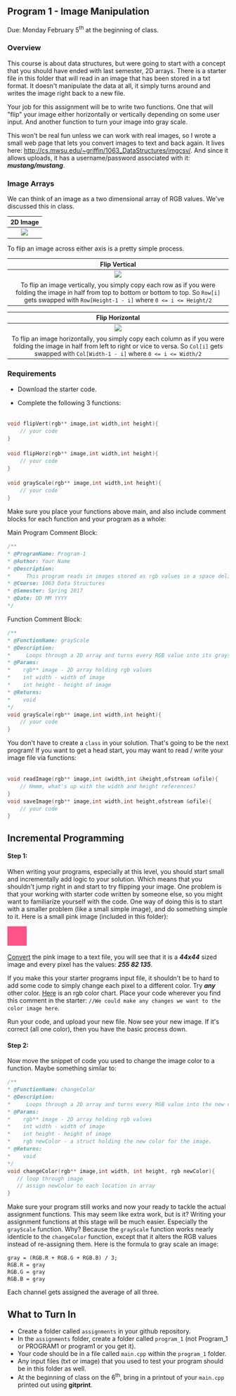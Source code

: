 ## Program 1 - Image Manipulation
Due: Monday February 5<sup>th</sup> at the beginning of class.

### Overview

This course is about data structures, but were going to start with a concept that you should have ended 
with last semester, 2D arrays. There is a starter file in this folder that will read in an image that has
been stored in a txt format. It doesn't manipulate the data at all, it simply turns around and writes the
image right back to a new file. 

Your job for this assignment will be to write two functions. One that will "flip" your image either
horizontally or vertically depending on some user input. And another function to turn your image into
gray scale. 

This won't be real fun unless we can work with real images, so I wrote a small web page that lets you convert 
images to text and back again. It lives here: http://cs.mwsu.edu/~griffin/1063_DataStructures/imgcsv/. And since 
it allows uploads, it has a username/password associated with it: ***mustang/mustang***. 

### Image Arrays

We can think of an image as a two dimensional array of RGB values. We've discussed this in class. 

| 2D Image |
|:-------:|
| ![](https://d3vv6lp55qjaqc.cloudfront.net/items/1X0Z2W0t432k0x3w2U1u/2d_array.png?X-CloudApp-Visitor-Id=1094421) |

To flip an image across either axis is a pretty simple process. 

| Flip Vertical |
|:-------:|
| ![](https://d3vv6lp55qjaqc.cloudfront.net/items/1K280C2Y3S2H2S3U2B07/flip%20_vertical.png?X-CloudApp-Visitor-Id=1094421) |
| To flip an image vertically, you simply copy each row as if you were folding the image in half from top to bottom or bottom to top. So `Row[i]` gets swapped with `Row[Height-1 - i]` where `0 <= i <= Height/2` |

| Flip Horizontal |
|:-------:|
| ![](https://d3vv6lp55qjaqc.cloudfront.net/items/44052x1L2w2S010f2u1m/flip_horizontal.png?X-CloudApp-Visitor-Id=1094421) |
| To flip an image horizontally, you simply copy each column as if you were folding the image in half from left to right or vice to versa. So `Col[i]` gets swapped with `Col[Width-1 - i]` where `0 <= i <= Width/2` | |

### Requirements

- Download the starter code.

- Complete the following 3 functions:

```cpp

void flipVert(rgb** image,int width,int height){
    // your code
}

void flipHorz(rgb** image,int width,int height){
    // your code
}

void grayScale(rgb** image,int width,int height){
    // your code
}

```

Make sure you place your functions above main, and also include comment blocks for each function and your program as a whole:

Main Program Comment Block:
```cpp
/**
* @ProgramName: Program-1
* @Author: Your Name 
* @Description: 
*     This program reads in images stored as rgb values in a space delimited file format.
* @Course: 1063 Data Structures
* @Semester: Spring 2017
* @Date: DD MM YYYY
*/
```

Function Comment Block:
```cpp
/**
* @FunctionName: grayScale
* @Description: 
*     Loops through a 2D array and turns every RGB value into its grayscale equivalent.
* @Params:
*    rgb** image - 2D array holding rgb values
*    int width - width of image
*    int height - height of image
* @Returns:
*    void
*/
void grayScale(rgb** image,int width,int height){
    // your code
}
```

You don't have to create a `class` in your solution. That's going to be the next program! If you want to get a head start, you may want to read / write your image file via functions:

```cpp

void readImage(rgb** image,int &width,int &height,ofstream &ofile){
    // Hmmm, what's up with the width and height references?
}
void saveImage(rgb** image,int width,int height,ofstream &ofile){
    // your code
}

```

## Incremental Programming

#### Step 1:
When writing your programs, especially at this level, you should start small and incrementally add logic to your solution. Which means that you shouldn't jump right in and start to try flipping your image. One problem is that your working with starter code written by someone else, so you might want to familiarize yourself with the code. One way of doing this is to start with a smaller problem (like a small simple image), and do something simple to it. Here is a small pink image (included in this folder):

![](./pink.jpg)

[Convert](http://cs.mwsu.edu/~griffin/1063_DataStructures/imgcsv/) the pink image to a text file, you will see that it is a ***44x44*** sized image and every pixel has the values: ***255 82 135***.

If you make this your starter programs input file, it shouldn't be to hard to add some code to simply change each pixel to a different color. Try ***any*** other color. [Here](http://www.rapidtables.com/web/color/RGB_Color.htm) is an rgb color chart. Place your code wherever you find this comment in the starter: `//We could make any changes we want to the color image here`. 

Run your code, and upload your new file. Now see your new image. If it's correct (all one color), then you have the basic process down. 

####  Step 2:

Now move the snippet of code you used to change the image color to a function. Maybe something similar to:

```cpp
/**
* @FunctionName: changeColor
* @Description: 
*     Loops through a 2D array and turns every RGB value into the new color.
* @Params:
*    rgb** image - 2D array holding rgb values
*    int width - width of image
*    int height - height of image
*    rgb newColor - a struct holding the new color for the image.
* @Returns:
*    void
*/
void changeColor(rgb** image,int width, int height, rgb newColor){
   // loop through image
   // assign newColor to each location in array
}
```

Make sure your program still works and now your ready to tackle the actual assignment functions. This may seem like extra work, but is it? Writing your assignment functions at this stage will be much easier. Especially the `grayScale` function. Why? Because the `grayScale` function works nearly identicle to the `changeColor` function, except that it alters the RGB values instead of re-assigning them. Here is the formula to gray scale an image:

```
gray = (RGB.R + RGB.G + RGB.B) / 3;
RGB.R = gray
RGB.G = gray
RGB.B = gray
```

Each channel gets assigned the average of all three.


## What to Turn In
- Create a folder called `assignments` in your github repository.
- In the `assignments` folder, create a folder called `program_1` (not Program_1 or PROGRAM1 or program1 or you get it).
- Your code should be in a file called `main.cpp` within the `program_1` folder. 
- Any input files (txt or image) that you used to test your program should be in this folder as well.
- At the beginning of class on the 6<sup>th</sup>, bring in a printout of your `main.cpp` printed out using **gitprint**.
